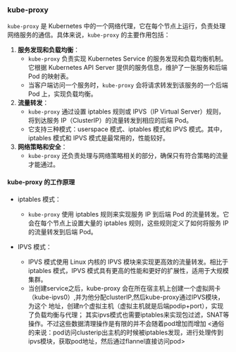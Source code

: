 ### kube-proxy

`kube-proxy` 是 Kubernetes 中的一个网络代理，它在每个节点上运行，负责处理网络服务的通信。具体来说，`kube-proxy` 的主要作用包括：

1. **服务发现和负载均衡**：
   - `kube-proxy` 负责实现 Kubernetes Service 的服务发现和负载均衡机制。它根据 Kubernetes API Server 提供的服务信息，维护了一张服务和后端 Pod 的映射表。
   - 当客户端访问一个服务时，`kube-proxy` 会将请求转发到该服务的一个后端 Pod 上，实现负载均衡。
2. **流量转发**：
   - `kube-proxy` 通过设置 iptables 规则或 IPVS（IP Virtual Server）规则，将到达服务 IP（ClusterIP）的流量转发到相应的后端 Pod。
   - 它支持三种模式：userspace 模式、iptables 模式和 IPVS 模式。其中，iptables 模式和 IPVS 模式是最常用的，性能较好。
3. **网络策略和安全**：
   - `kube-proxy` 还负责处理与网络策略相关的部分，确保只有符合策略的流量才能通过。

#### kube-proxy 的工作原理

- iptables 模式：

  - `kube-proxy` 使用 iptables 规则来实现服务 IP 到后端 Pod 的流量转发。它会在每个节点上设置大量的 iptables 规则，这些规则定义了如何将服务 IP 的流量转发到后端 Pod。

- IPVS 模式：

  - IPVS 模式使用 Linux 内核的 IPVS 模块来实现更高效的流量转发。相比于 iptables 模式，IPVS 模式具有更高的性能和更好的扩展性，适用于大规模集群。
  - 当创建service之后，kube-proxy 会在所在宿主机上创建一个虚拟网卡（kube-ipvs0）,并为他分配clusterIP,然后kube-proxy通过IPVS模块，为这个
    		地址，创建n个虚拟主机（虚拟主机就是后端podip+port），实现了负载均衡与代理；
    		其实ipvs模式也需要iptables来实现包过滤，SNAT等操作。不过这些数据清理操作是有限的并不会随着pod增加而增加
    		<通俗的来说：pod访问clusterip出主机的时候被iptables发现，进行处理传到ipvs模块，获取pod地址，然后通过flannel直接访问pod>